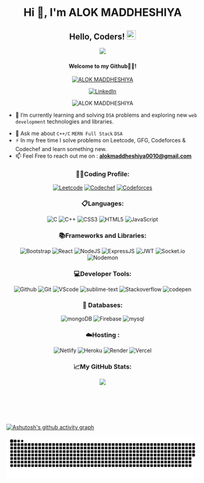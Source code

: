 <h1 align="center">Hi 👋, I'm ALOK MADDHESHIYA</h1>
<h2 align="center">Hello, Coders! <img src="https://github-production-user-asset-6210df.s3.amazonaws.com/24524555/238178097-766d336d-b87d-44ba-807c-c51de2bc6b4d.gif" width="24px" height="24px"></h2>
<div align="center">
  <img src="https://camo.githubusercontent.com/62da68eb62b1e5f175f7d1f0191dd89a653d7908feb22d37d4a0ab07365d6791/68747470733a2f2f6d656469612e67697068792e636f6d2f6d656469612f4d3967624264396e6244724f5475314d71782f67697068792e676966" width="100"/>
</div>
<h4 align="center">Welcome to my Github👨‍💻! </h4>

<p align="center">
  <a href="https://twitter.com/AlokMad67672085" target="blank"><img src="https://img.shields.io/twitter/follow/AlokMad67672085?logo=twitter&style=for-the-badge" alt="ALOK MADDHESHIYA" /></a>
</p>
<p align="center">
  <a href="https://www.linkedin.com/in/alok-maddheshiya-19932a1ba/" target="blank"><img src="https://img.shields.io/badge/LinkedIn-%230077B5.svg?logo=linkedin&amp;logoColor=white&style=for-the-badge" alt="LinkedIn"></a> 
</p>

<p align="center"> 
  <img src="https://komarev.com/ghpvc/?username=alok8756&label=Profile%20views&color=0e75b6&style=for-the-badge" alt="ALOK MADDHESHIYA" /> 
</p>


- 🌱 I’m currently learning and solving `DSA` problems and exploring new `web development` technologies and libraries.
<!-- - 👨‍💻 Checkout my [Personal Portfolio](https://ritikkumar-portfolio.vercel.app/) -->
- 💬 Ask me about `C++/C` `MERN Full Stack` `DSA`
- ⚡ In my free time I solve problems on Leetcode, GFG, Codeforces & Codechef and learn something new.
- 📫 Feel Free to reach out me on : **alokmaddheshiya0010@gmail.com**

<h3 align="center">👨‍💻Coding Profile:</h3>
<p align="center">
<a href="https://leetcode.com/alokmaddheshiya0010/" target="blank"><img src="https://img.shields.io/badge/LeetCode-000000?style=for-the-badge&logo=LeetCode&logoColor=#d16c06" alt="Leetcode"></a>
<a href="https://www.codechef.com/users/alok_0010" target="blank"><img src="https://img.shields.io/badge/CodeChef-%23964B00.svg?style=for-the-badge&logo=CodeChef&logoColor=white" alt="Codechef"></a>
<a href="https://codeforces.com/profile/alok_8756" target="blank"><img src="https://img.shields.io/badge/Codeforces-%2339457E.svg?logo=codeforces&amp;logoColor=white&style=for-the-badge" alt="Codeforces"></a>

</p>

<h3 align="center">📋Languages:</h3>
<p align="center"><img src="https://img.shields.io/badge/c-%2300599C.svg?style=for-the-badge&amp;logo=c&amp;logoColor=white" alt="C"> <img src="https://img.shields.io/badge/c++-%2300599C.svg?style=for-the-badge&amp;logo=c%2B%2B&amp;logoColor=white" alt="C++"> <img src="https://img.shields.io/badge/css3-%231572B6.svg?style=for-the-badge&amp;logo=css3&amp;logoColor=white" alt="CSS3"> <img src="https://img.shields.io/badge/html5-%23E34F26.svg?style=for-the-badge&amp;logo=html5&amp;logoColor=white" alt="HTML5">  <img src="https://img.shields.io/badge/javascript-%23323330.svg?style=for-the-badge&amp;logo=javascript&amp;logoColor=%23F7DF1E" alt="JavaScript">         </p>

<h3 align="center">📚Frameworks and Libraries:</h3>
<p align="center">
  <img src="https://img.shields.io/badge/bootstrap-%238511FA.svg?style=for-the-badge&logo=bootstrap&logoColor=white" alt="Bootstrap">
  <img src="https://img.shields.io/badge/react-%2320232a.svg?style=for-the-badge&amp;logo=react&amp;logoColor=%2361DAFB" alt="React"> <img src="https://img.shields.io/badge/node.js-6DA55F?style=for-the-badge&amp;logo=node.js&amp;logoColor=white" alt="NodeJS"> <img src="https://img.shields.io/badge/express.js-%23404d59.svg?style=for-the-badge&logo=express&logoColor=%2361DAFB" alt="ExpressJS"> <img src="https://img.shields.io/badge/JWT-black?style=for-the-badge&logo=JSON%20web%20tokens" alt="JWT"> <img src="https://img.shields.io/badge/Socket.io-black?style=for-the-badge&logo=socket.io&badgeColor=010101" alt="Socket.io"> <img src="https://img.shields.io/badge/NODEMON-%23323330.svg?style=for-the-badge&logo=nodemon&logoColor=%BBDEAD" alt="Nodemon">
</p>  

<h3 align="center">💻Developer Tools:</h3>
<p align="center">
  <img src="https://img.shields.io/badge/github-%2320232a.svg?style=for-the-badge&amp;logo=github&amp;logoColor=white" alt="Github"> <img src="https://img.shields.io/badge/git-%23E34F26.svg?style=for-the-badge&amp;logo=git&amp;logoColor=white" alt="Git"> <img src="https://img.shields.io/badge/Visual%20Studio%20Code-0078d7.svg?style=for-the-badge&logo=visual-studio-code&logoColor=white" alt="VScode"> <img src="https://img.shields.io/badge/sublime_text-%23575757.svg?style=for-the-badge&logo=sublime-text&logoColor=important" alt="sublime-text"> <img src="https://img.shields.io/badge/-Stackoverflow-FE7A16?style=for-the-badge&logo=stack-overflow&logoColor=white" alt="Stackoverflow"> <img src="https://img.shields.io/badge/Codepen-000000?style=for-the-badge&logo=codepen&logoColor=white" alt="codepen">
</p>

<h3 align="center">💾 Databases: </h3>
<p align="center">
  <img src="https://img.shields.io/badge/MongoDB-4EA94B?style=for-the-badge&amp;logo=mongoDB&amp;logoColor=white" alt="mongoDB">
<img src="https://img.shields.io/badge/Firebase-039BE5?style=for-the-badge&amp;logo=Firebase&amp;logoColor=white" alt="Firebase">
  <img src="https://img.shields.io/badge/mysql-%2300f.svg?style=for-the-badge&logo=mysql&logoColor=white" alt="mysql">
</p>  

<h3 align="center">☁️Hosting :</h3>
<p align="center">
  <img src="https://img.shields.io/badge/netlify-%23000000.svg?style=for-the-badge&amp;logo=netlify&amp;logoColor=#00C7B7" alt="Netlify"> <img src="https://img.shields.io/badge/heroku-%23430098.svg?style=for-the-badge&amp;logo=heroku&amp;logoColor=white" alt="Heroku"> <img src="https://img.shields.io/badge/Render-%46E3B7.svg?style=for-the-badge&logo=render&logoColor=white" alt="Render"> <img src="https://img.shields.io/badge/vercel-%23000000.svg?style=for-the-badge&logo=vercel&logoColor=white" alt="Vercel">
</p>  

<h3 align="center">📈My GitHub Stats:</h3>

<p align="center">
  <picture>
    <div align="center">
        <img src="https://github-readme-stats.vercel.app/api?username=alok8756&show_icons=true&theme=cobalt"></img>
     </div>
<!-- <img src="https://github-readme-stats.vercel.app/api?username=alok8756&show_icons=true" /> -->
</picture> <br><br>
<div align="center">
    <img  src="https://github-readme-streak-stats.herokuapp.com/?user=alok8756&amp;theme=dark&amp;hide_border=false" alt=""><br><br>
    <img align="center" src="https://github-readme-stats.vercel.app/api/top-langs/?username=alok8756&amp;theme=dark&amp;hide_border=false&amp;include_all_commits=false&amp;count_private=false&amp;layout=compact" alt="">
</div>

</p>

[![Ashutosh's github activity graph](https://github-readme-activity-graph.vercel.app/graph?username=alok8756&bg_color=ffcfe9&color=9e4c98&line=9e4c98&point=403d3d&area=true&hide_border=true)](https://github.com/ashutosh00710/github-readme-activity-graph)


<div align="center">
    <img src="https://github.com/kothariji/kothariji/blob/master/github-user-contribution.svg"></img>
    </div>
